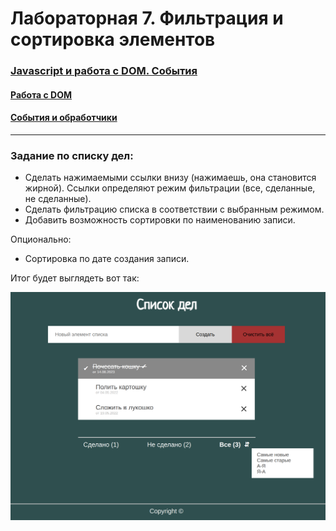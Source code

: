 # Лабораторная 7. Фильтрация и сортировка элементов

### [Javascript и работа с DOM. События](https://dmitryweiner.github.io/web-lectures/JS_part4.html#/)
#### [Работа с DOM](https://dmitryweiner.github.io/web-lectures/JS_part4.html#/1)
#### [События и обработчики](https://dmitryweiner.github.io/web-lectures/JS_part4.html#/15)

---

### Задание по списку дел:

* Сделать нажимаемыми ссылки внизу (нажимаешь, она становится жирной). Ссылки определяют режим фильтрации (все, сделанные, не сделанные).
* Сделать фильтрацию списка в соответствии с выбранным режимом.
* Добавить возможность сортировки по наименованию записи.

Опционально:

* Сортировка по дате создания записи.

Итог будет выглядеть вот так:

![filter](../src/assets/lab_todo_js/filter.png)
